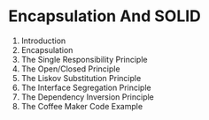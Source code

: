 # Encapsulation And SOLID

1. Introduction
2. Encapsulation
3. The Single Responsibility Principle
4. The Open/Closed Principle
5. The Liskov Substitution Principle
6. The Interface Segregation Principle
7. The Dependency Inversion Principle
8. The Coffee Maker Code Example
